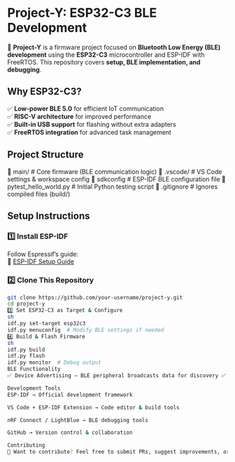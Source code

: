 # **Project-Y: ESP32-C3 BLE Development**
🚀 **Project-Y** is a firmware project focused on **Bluetooth Low Energy (BLE) development** using the **ESP32-C3** microcontroller and ESP-IDF with FreeRTOS. This repository covers **setup, BLE implementation, and debugging**.

## **Why ESP32-C3?**
✅ **Low-power BLE 5.0** for efficient IoT communication  
✅ **RISC-V architecture** for improved performance  
✅ **Built-in USB support** for flashing without extra adapters  
✅ **FreeRTOS integration** for advanced task management  

## **Project Structure**
📁 main/ # Core firmware (BLE communication logic) 📁 .vscode/ # VS Code settings & workspace config 📁 sdkconfig # ESP-IDF BLE configuration file 📁 pytest_hello_world.py # Initial Python testing script 📁 .gitignore # Ignores compiled files (build/)


## **Setup Instructions**
### **1️⃣ Install ESP-IDF**
Follow Espressif’s guide:  
🔗 [ESP-IDF Setup Guide](https://docs.espressif.com/projects/esp-idf/en/latest/esp32c3/get-started/index.html)

### **2️⃣ Clone This Repository**
```sh
git clone https://github.com/your-username/project-y.git
cd project-y
3️⃣ Set ESP32-C3 as Target & Configure
sh
idf.py set-target esp32c3
idf.py menuconfig  # Modify BLE settings if needed
4️⃣ Build & Flash Firmware
sh
idf.py build
idf.py flash
idf.py monitor  # Debug output
BLE Functionality
✅ Device Advertising – BLE peripheral broadcasts data for discovery ✅ BLE Connections – Supports mobile apps like nRF Connect & LightBlue ✅ Data Exchange – Custom characteristics for sensor data transmission

Development Tools
ESP-IDF → Official development framework

VS Code + ESP-IDF Extension → Code editor & build tools

nRF Connect / LightBlue → BLE debugging tools

GitHub → Version control & collaboration

Contributing
🚀 Want to contribute? Feel free to submit PRs, suggest improvements, or report issues!